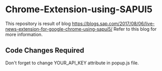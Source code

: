 # Chrome-Extension-using-SAPUI5
This repository is result of blog https://blogs.sap.com/2017/08/06/live-news-extension-for-google-chrome-using-sapui5/
Refer to this blog for more information.

## Code Changes Required
Don't forget to change YOUR_API_KEY attribute in popup.js file.
